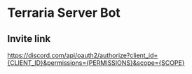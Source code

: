 # Terraria Server Bot
## Invite link
https://discord.com/api/oauth2/authorize?client_id={CLIENT_ID}&permissions={PERMISSIONS}&scope={SCOPE}